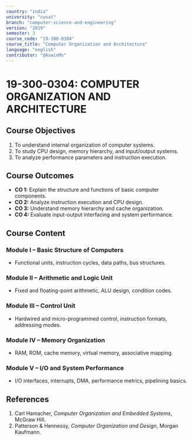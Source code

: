 ```yaml
---
country: "india"
university: "cusat"
branch: "computer-science-and-engineering"
version: "2019"
semester: 3
course_code: "19-300-0304"
course_title: "Computer Organization and Architecture"
language: "english"
contributor: "@AswinMs"
---
```


# 19-300-0304: COMPUTER ORGANIZATION AND ARCHITECTURE

## Course Objectives
1. To understand internal organization of computer systems.
2. To study CPU design, memory hierarchy, and input/output systems.
3. To analyze performance parameters and instruction execution.

## Course Outcomes
* **CO 1:** Explain the structure and functions of basic computer components.
* **CO 2:** Analyze instruction execution and CPU design.
* **CO 3:** Understand memory hierarchy and cache organization.
* **CO 4:** Evaluate input-output interfacing and system performance.

## Course Content

### Module I – Basic Structure of Computers
* Functional units, instruction cycles, data paths, bus structures.

### Module II – Arithmetic and Logic Unit
* Fixed and floating-point arithmetic, ALU design, condition codes.

### Module III – Control Unit
* Hardwired and micro-programmed control, instruction formats, addressing modes.

### Module IV – Memory Organization
* RAM, ROM, cache memory, virtual memory, associative mapping.

### Module V – I/O and System Performance
* I/O interfaces, interrupts, DMA, performance metrics, pipelining basics.

## References
1. Carl Hamacher, *Computer Organization and Embedded Systems*, McGraw Hill.
2. Patterson & Hennessy, *Computer Organization and Design*, Morgan Kaufmann.

